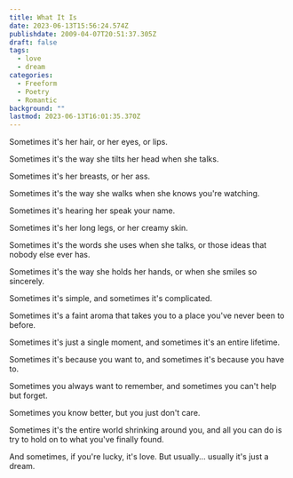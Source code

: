```yaml
---
title: What It Is
date: 2023-06-13T15:56:24.574Z
publishdate: 2009-04-07T20:51:37.305Z
draft: false
tags:
  - love
  - dream
categories:
  - Freeform
  - Poetry
  - Romantic
background: ""
lastmod: 2023-06-13T16:01:35.370Z
---
```


Sometimes it's her hair, or her eyes, or lips.

Sometimes it's the way she tilts her head when she talks.

Sometimes it's her breasts, or her ass.

Sometimes it's the way she walks when she knows you're watching.

Sometimes it's hearing her speak your name.

Sometimes it's her long legs, or her creamy skin.

Sometimes it's the words she uses when she talks, or those ideas that nobody else ever has.

Sometimes it's the way she holds her hands, or when she smiles so sincerely.

Sometimes it's simple, and sometimes it's complicated.

Sometimes it's a faint aroma that takes you to a place you've never been to before.

Sometimes it's just a single moment, and sometimes it's an entire lifetime.

Sometimes it's because you want to, and sometimes it's because you have to.

Sometimes you always want to remember, and sometimes you can't help but forget.

Sometimes you know better, but you just don't care.

Sometimes it's the entire world shrinking around you, and all you can do is try to hold on to what you've finally found.


And sometimes, if you're lucky, it's love.
But usually... usually it's just a dream.

